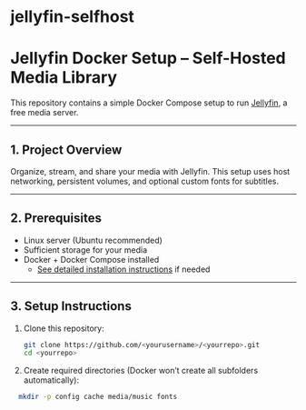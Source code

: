 # jellyfin-selfhost

# Jellyfin Docker Setup – Self-Hosted Media Library

This repository contains a simple Docker Compose setup to run [Jellyfin](https://jellyfin.org/), a free media server.

---

## 1. Project Overview
Organize, stream, and share your media with Jellyfin. This setup uses host networking, persistent volumes, and optional custom fonts for subtitles.

---

## 2. Prerequisites
- Linux server (Ubuntu recommended)  
- Sufficient storage for your media  
- Docker + Docker Compose installed  
  - [See detailed installation instructions](docs/INSTALL_DOCKER.md) if needed

---

## 3. Setup Instructions
1. Clone this repository:  
   ```bash
   git clone https://github.com/<yourusername>/<yourrepo>.git
   cd <yourrepo>

2. Create required directories (Docker won’t create all subfolders automatically):
   
 ```bash
   mkdir -p config cache media/music fonts
